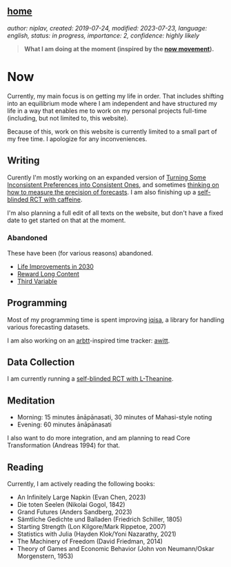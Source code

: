 [home](./index.md)
------------------

*author: niplav, created: 2019-07-24, modified: 2023-07-23, language: english, status: in progress, importance: 2, confidence: highly likely*

> __What I am doing at the moment (inspired by the
> [now movement](https://nownownow.com/about)).__

Now
====

Currently, my main focus is on getting my life in order. That includes
shifting into an equilibrium mode where I am independent and have
structured my life in a way that enables me to work on my personal
projects full-time (including, but not limited to, this website).

Because of this, work on this website is currently limited to a small
part of my free time. I apologize for any inconveniences.

Writing
-------

Curently I'm mostly working on an expanded version of [Turning Some
Inconsistent Preferences into Consistent Ones](./turning.html),
and sometimes [thinking on how to measure the precision of
forecasts](./precision.md). I am also finishing up a [self-blinded RCT
with caffeine](./nootropics.html#Experiment_A_SelfBlinded_RCT).

I'm also planning a full edit of all texts on the website, but don't
have a fixed date to get started on that at the moment.

### Abandoned

These have been (for various reasons) abandoned.

* [Life Improvements in 2030](./life_improvements_2030.html)
* [Reward Long Content](./reward.html)
* [Third Variable](./third.html)

Programming
-----------

Most of my programming time is spent improving
[iqisa](https://github.com/niplav/iqisa), a library for handling various
forecasting datasets.

I am also working on an [arbtt](https://arbtt.nomeata.de/)-inspired time
tracker: [awitt](https://github.com/niplav/awitt).

Data Collection
----------------

I am currently running a [self-blinded RCT with
L-Theanine](./nootropics.html#Experiment_B_SelfBlinded_RCT).

Meditation
-----------

* Morning: 15 minutes ānāpānasati, 30 minutes of Mahasi-style noting
* Evening: 60 minutes ānāpānasati

I also want to do more integration<!--TODO: Romeo Stevens link-->,
and am planning to read Core Transformation (Andreas 1994) for that.

Reading
-------

Currently, I am actively reading the following books:

* An Infinitely Large Napkin (Evan Chen, 2023)
* Die toten Seelen (Nikolai Gogol, 1842)
* Grand Futures (Anders Sandberg, 2023)
* Sämtliche Gedichte und Balladen (Friedrich Schiller, 1805)
* Starting Strength (Lon Kilgore/Mark Rippetoe, 2007)
* Statistics with Julia (Hayden Klok/Yoni Nazarathy, 2021)
* The Machinery of Freedom (David Friedman, 2014)
* Theory of Games and Economic Behavior (John von Neumann/Oskar Morgenstern, 1953)
